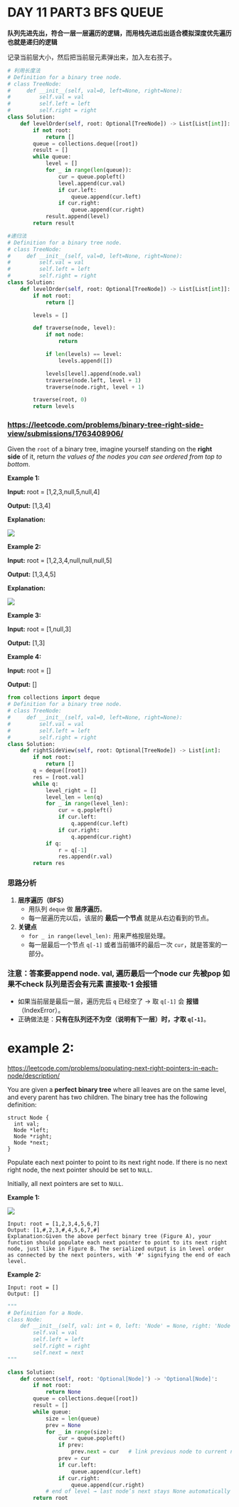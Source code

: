 # DAY 11 PART3 BFS QUEUE

**队列先进先出，符合一层一层遍历的逻辑，而用栈先进后出适合模拟深度优先遍历也就是递归的逻辑**

记录当前层大小，然后把当前层元素弹出来，加入左右孩子。

```python
# 利用长度法
# Definition for a binary tree node.
# class TreeNode:
#     def __init__(self, val=0, left=None, right=None):
#         self.val = val
#         self.left = left
#         self.right = right
class Solution:
    def levelOrder(self, root: Optional[TreeNode]) -> List[List[int]]:
        if not root:
            return []
        queue = collections.deque([root])
        result = []
        while queue:
            level = []
            for _ in range(len(queue)):
                cur = queue.popleft()
                level.append(cur.val)
                if cur.left:
                    queue.append(cur.left)
                if cur.right:
                    queue.append(cur.right)
            result.append(level)
        return result
```

```python
#递归法
# Definition for a binary tree node.
# class TreeNode:
#     def __init__(self, val=0, left=None, right=None):
#         self.val = val
#         self.left = left
#         self.right = right
class Solution:
    def levelOrder(self, root: Optional[TreeNode]) -> List[List[int]]:
        if not root:
            return []

        levels = []

        def traverse(node, level):
            if not node:
                return

            if len(levels) == level:
                levels.append([])

            levels[level].append(node.val)
            traverse(node.left, level + 1)
            traverse(node.right, level + 1)

        traverse(root, 0)
        return levels
```

### https://leetcode.com/problems/binary-tree-right-side-view/submissions/1763408906/

Given the `root` of a binary tree, imagine yourself standing on the **right side** of it, return *the values of the nodes you can see ordered from top to bottom*.

**Example 1:**

**Input:** root = [1,2,3,null,5,null,4]

**Output:** [1,3,4]

**Explanation:**

![](https://assets.leetcode.com/uploads/2024/11/24/tmpd5jn43fs-1.png)

**Example 2:**

**Input:** root = [1,2,3,4,null,null,null,5]

**Output:** [1,3,4,5]

**Explanation:**

![](https://assets.leetcode.com/uploads/2024/11/24/tmpkpe40xeh-1.png)

**Example 3:**

**Input:** root = [1,null,3]

**Output:** [1,3]

**Example 4:**

**Input:** root = []

**Output:** []

```python
from collections import deque
# Definition for a binary tree node.
# class TreeNode:
#     def __init__(self, val=0, left=None, right=None):
#         self.val = val
#         self.left = left
#         self.right = right
class Solution:
    def rightSideView(self, root: Optional[TreeNode]) -> List[int]:
        if not root:
            return []
        q = deque([root])
        res = [root.val]
        while q:
            level_right = []
            level_len = len(q)
            for _ in range(level_len):
                cur = q.popleft()
                if cur.left:
                    q.append(cur.left)
                if cur.right:
                    q.append(cur.right)
            if q:
                r = q[-1]
                res.append(r.val)
        return res
```

### 思路分析

1. **层序遍历（BFS）**
    - 用队列 `deque` 做 **层序遍历**。
    - 每一层遍历完以后，该层的 **最后一个节点** 就是从右边看到的节点。
2. **关键点**
    - `for _ in range(level_len):` 用来严格按层处理。
    - 每一层最后一个节点 `q[-1]` 或者当前循环的最后一次 `cur`，就是答案的一部分。

### 注意：答案要append node. val, 遍历最后一个node cur 先被pop 如果不check 队列是否会有元素 直接取-1 会报错

- 如果当前层是最后一层，遍历完后 `q` 已经空了 → 取 `q[-1]` 会 **报错**（IndexError）。
- 正确做法是：**只有在队列还不为空（说明有下一层）时，才取 `q[-1]`**。

# example 2:

https://leetcode.com/problems/populating-next-right-pointers-in-each-node/description/

You are given a **perfect binary tree** where all leaves are on the same level, and every parent has two children. The binary tree has the following definition:

```
struct Node {
  int val;
  Node *left;
  Node *right;
  Node *next;
}

```

Populate each next pointer to point to its next right node. If there is no next right node, the next pointer should be set to `NULL`.

Initially, all next pointers are set to `NULL`.

**Example 1:**

![](https://assets.leetcode.com/uploads/2019/02/14/116_sample.png)

```
Input: root = [1,2,3,4,5,6,7]
Output: [1,#,2,3,#,4,5,6,7,#]
Explanation:Given the above perfect binary tree (Figure A), your function should populate each next pointer to point to its next right node, just like in Figure B. The serialized output is in level order as connected by the next pointers, with '#' signifying the end of each level.

```

**Example 2:**

```
Input: root = []
Output: []
```

```python
"""
# Definition for a Node.
class Node:
    def __init__(self, val: int = 0, left: 'Node' = None, right: 'Node' = None, next: 'Node' = None):
        self.val = val
        self.left = left
        self.right = right
        self.next = next
"""

class Solution:
    def connect(self, root: 'Optional[Node]') -> 'Optional[Node]':
        if not root:
            return None
        queue = collections.deque([root])
        result = []
        while queue:
            size = len(queue)
            prev = None
            for _ in range(size):
                cur = queue.popleft()
                if prev:
                    prev.next = cur   # link previous node to current node
                prev = cur
                if cur.left:
                    queue.append(cur.left)
                if cur.right:
                    queue.append(cur.right)
            # end of level → last node’s next stays None automatically
        return root
```